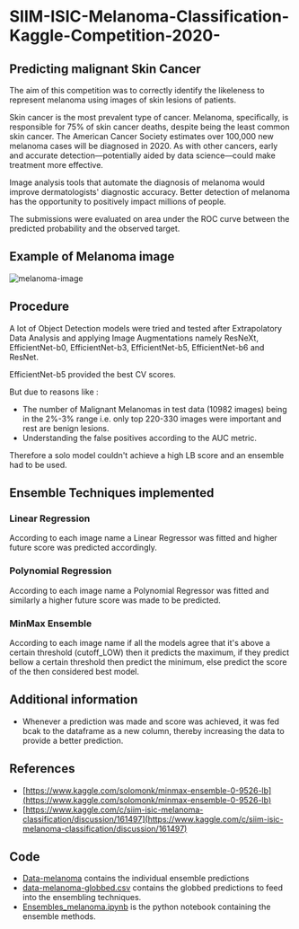 # SIIM-ISIC-Melanoma-Classification-Kaggle-Competition-2020-
## Predicting malignant Skin Cancer
The aim of this competition was to correctly identify the likeleness to represent melanoma using images of skin lesions of patients.

Skin cancer is the most prevalent type of cancer. Melanoma, specifically, is responsible for 75% of skin cancer deaths, despite being the least common skin cancer. The American Cancer Society estimates over 100,000 new melanoma cases will be diagnosed in 2020. As with other cancers, early and accurate detection—potentially aided by data science—could make treatment more effective.

Image analysis tools that automate the diagnosis of melanoma would improve dermatologists' diagnostic accuracy. Better detection of melanoma has the opportunity to positively impact millions of people.

The submissions were evaluated on area under the ROC curve between the predicted probability and the observed target.

## Example of Melanoma image
![melanoma-image](https://sa1s3optim.patientpop.com/assets/images/provider/photos/1505812.jpg)

## Procedure
A lot of Object Detection models were tried and tested after Extrapolatory Data Analysis and applying Image Augmentations namely ResNeXt, EfficientNet-b0, EfficientNet-b3, EfficientNet-b5, EfficientNet-b6 and ResNet.

EfficientNet-b5 provided the best CV scores.

But due to reasons like :
* The number of Malignant Melanomas in test data (10982 images) being in the 2%-3% range i.e. only top 220-330 images were important and rest are benign lesions.
* Understanding the false positives according to the AUC metric.

Therefore a solo model couldn't achieve a high LB score and an ensemble had to be used.

## Ensemble Techniques implemented 
### Linear Regression 

According to each image name a Linear Regressor was fitted and higher future score was predicted accordingly.

### Polynomial Regression

According to each image name a Polynomial Regressor was fitted and similarly a higher future score was made to be predicted.

### MinMax Ensemble

According to each image name if all the models agree that it's above a certain threshold (cutoff_LOW) then it predicts the maximum, if they predict bellow a certain threshold then predict the minimum, else predict the score of the then considered best model.

## Additional information 
* Whenever a prediction was made and score was achieved, it was fed bcak to the dataframe as a new column, thereby increasing the data to provide a better prediction.

## References 
* [https://www.kaggle.com/solomonk/minmax-ensemble-0-9526-lb](https://www.kaggle.com/solomonk/minmax-ensemble-0-9526-lb)
* [https://www.kaggle.com/c/siim-isic-melanoma-classification/discussion/161497](https://www.kaggle.com/c/siim-isic-melanoma-classification/discussion/161497)

## Code 
* [Data-melanoma](Data-melnoma) contains the individual ensemble predictions
* [data-melanoma-globbed.csv](data-melanoma-globbed.csv) contains the globbed predictions to feed into the ensembling techniques.
* [Ensembles_melanoma.ipynb](Ensembles_melanoma.ipynb) is the python notebook containing the ensemble methods.
